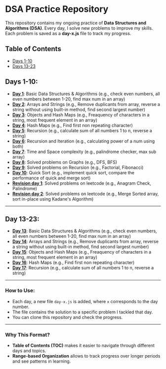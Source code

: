 # DSA Practice Repository

This repository contains my ongoing practice of **Data Structures and Algorithms (DSA)**. Every day, I solve new problems to improve my skills. Each problem is saved as a **day-x.js** file to track my progress.

## Table of Contents

- [Days 1-10](#days-1-10)
- [Days 13-23](#days-1-10)
## Days 1-10:
- [**Day 1**](./Day-1.js): Basic Data Structures & Algorithms (e.g., check even numbers, all even numbers between 1-20, find max num in an array)
- [**Day 2**](./Day-2.js): Arrays and Strings (e.g., Remove duplicants from array, reverse a string without using built-in method, find second largest number)
- [**Day 3**](./Day-3.js): Objects and Hash Maps (e.g., Freaquency of characters in a string, most frequent element in an array)
- [**Day 4**](./Day-4.js): Hash Maps (e.g., Find first non repeating character)
- [**Day 5**](./Day-5.js): Recursion (e.g., calculate sum of all numbers 1 to n, reverse a string)
- [**Day 6**](./Day-6.js): Recursion and Iteration (e.g., calculating power of a num using both)
- [**Day 7**](./Day-7.js): Time and Space complexity (e.g., palindrome checker, max sub array)
- [**Day 8**](./Day-8.js): Solved problems on Graphs (e.g., DFS, BFS)
- [**Day 9**](./Day-9.js): Solved problems on Recursion (e.g., Factorial, Fibonacci)
- [**Day 10**](./Day-10.js): Quick Sort (e.g., implement quick sort, compare the performance of quick and merge sort)
- [**Revision day 1**](./revision%20day1-10%20part(1).js): Solved problems on leetcode (e.g., Anagram Check, Palindrome)
- [**Revision day 2**](./revision%20day1-10%20part(2).js): Solved problems on leetcode (e.g., Merge Sorted array, sort in-place using Kadane's Algorithm)
---
  ## Day 13-23:
  - [**Day 13**](./Day-13.js): Basic Data Structures & Algorithms (e.g., check even numbers, all even numbers between 1-20, find max num in an array)  
  - [**Day 14**](./Day-14.js): Arrays and Strings (e.g., Remove duplicants from array, reverse a string without using built-in method, find second largest number)
  - [**Day 15**](./Day-15.js): Objects and Hash Maps (e.g., Freaquency of characters in a string, most frequent element in an array)
  - [**Day 16**](./Day-16.js): Hash Maps (e.g., Find first non repeating character)
  - [**Day 17**](./Day-17.js): Recursion (e.g., calculate sum of all numbers 1 to n, reverse a string)
---
### How to Use:
- Each day, a new file `day-x.js` is added, where `x` corresponds to the day number.
- The file contains the solution to a specific problem I tackled that day.
- You can clone this repository and check the progress.

---

### Why This Format?
- **Table of Contents (TOC)** makes it easier to navigate through different days and topics.
- **Range-based Organization** allows to track progress over longer periods and see patterns in learning.
